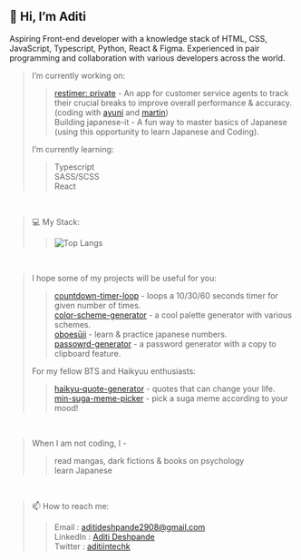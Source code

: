 <h2>👋 Hi, I’m Aditi </h2>

<p>Aspiring Front-end developer with a knowledge stack of HTML, CSS, JavaScript, Typescript, Python, React & Figma. Experienced in pair programming and collaboration with various developers across the world.</p>

> I’m currently working on:
> > [restimer: private]() - An app for customer service agents to track their crucial breaks to improve overall performance & accuracy. (coding with [ayuni](https://github.com/ayuninotayutu) and [martin](https://github.com/MBlore))<br/>
> > Building japanese-it - A fun way to master basics of Japanese (using this opportunity to learn Japanese and Coding).
> 
> I’m currently learning:
> > Typescript <br/>
> > SASS/SCSS <br/>
> > React

<br/>

> 💻 My Stack:
> > ![Top Langs](https://github-readme-stats.vercel.app/api/top-langs/?username=Aditi002-holo&layout=compact&show_icons=true&theme=onedark)

<br/>

> I hope some of my projects will be useful for you:
> > [countdown-timer-loop](https://aditi002-holo.github.io/countdown-timer-loop/) - loops a 10/30/60 seconds timer for given number of times. <br/>
> > [color-scheme-generator](https://aditi002-holo.github.io/color-scheme-generator/) - a cool palette generator with various schemes. <br/>
> > [oboesūji](https://aditi002-holo.github.io/oboeSuji/) - learn & practice japanese numbers. <br/>
> > [passowrd-generator](https://aditi002-holo.github.io/password-generator/) - a password generator with a copy to clipboard feature. <br/>
> 
> For my fellow BTS and Haikyuu enthusiasts:
> > [haikyu-quote-generator](https://aditi002-holo.github.io/haikyu-quote-generator/) - quotes that can change your life. <br/>
> > [min-suga-meme-picker](https://aditi002-holo.github.io/min-suga-meme-picker/) - pick a suga meme according to your mood! <br/>

<br/>

> When I am not coding, I -
> > read mangas, dark fictions & books on psychology <br/>
> > learn Japanese

<br/>

> 📫 How to reach me:
> > Email    : aditideshpande2908@gmail.com <br/>
> > LinkedIn : [Aditi Deshpande](https://www.linkedin.com/in/aditi-deshpande-b6966122a/) <br/>
> > Twitter  : [aditiintechk](https://twitter.com/aditiintechk) <br/>





<!---
> I hope some of my projects will be useful for you:
> > [countdown-timer-loop](https://aditi002-holo.github.io/countdown-timer-loop/) - An app that loops a 10/30/60 seconds timer for given number of times. You can use it to polish your skills or for short workouts. <br>
> > [biblio-stack](https://github.com/Aditi002-holo/biblio-stack) - An app that tracks our reads & store our thoughts/learings throughout the year<br/>
> 
> For BTS and Haikyuu enthusiasts:
> > [Typescript](https://www.typescriptlang.org/) <br/>
> > [Flask](https://flask.palletsprojects.com/en/3.0.x/) <br/>
> > [Tailwind](https://tailwindcss.com/)

<br/>
--->
